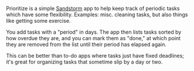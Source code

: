 Prioritize is a simple [Sandstorm][1] app to help keep track of
periodic tasks which have some flexibility. Examples: misc. cleaning
tasks, but also things like getting some exercise.

You add tasks with a "period" in days. The app then lists tasks sorted
by how overdue they are, and you can mark them as "done," at which point
they are removed from the list until their period has elapsed again.

This can be better than to-do apps where tasks just have fixed
deadlines; it's great for organizing tasks that sometime slip by a day
or two.

[1]: https://sandstorm.io
